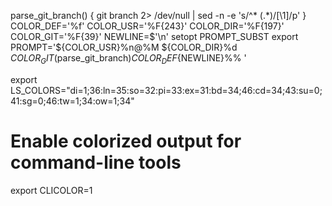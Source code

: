 parse_git_branch() {
    git branch 2> /dev/null | sed -n -e 's/^\* \(.*\)/[\1]/p'
}
COLOR_DEF='%f'
COLOR_USR='%F{243}'
COLOR_DIR='%F{197}'
COLOR_GIT='%F{39}'
NEWLINE=$'\n'
setopt PROMPT_SUBST
export PROMPT='${COLOR_USR}%n@%M ${COLOR_DIR}%d ${COLOR_GIT}$(parse_git_branch)${COLOR_DEF}${NEWLINE}%% '

export LS_COLORS="di=1;36:ln=35:so=32:pi=33:ex=31:bd=34;46:cd=34;43:su=0;41:sg=0;46:tw=1;34:ow=1;34"

# Enable colorized output for command-line tools
export CLICOLOR=1
